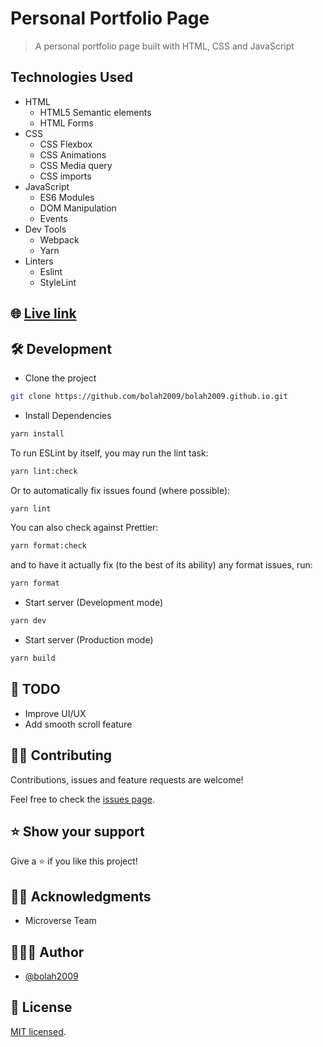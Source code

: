 # Personal Portfolio Page

> A personal portfolio page built with HTML, CSS and JavaScript

## Technologies Used

- HTML
  - HTML5 Semantic elements
  - HTML Forms
- CSS
  - CSS Flexbox
  - CSS Animations
  - CSS Media query
  - CSS imports
- JavaScript
  - ES6 Modules
  - DOM Manipulation
  - Events
- Dev Tools
  - Webpack
  - Yarn
- Linters
  - Eslint
  - StyleLint

## 🌐 [Live link](https://bolabuari.com/)

## 🛠️ Development

- Clone the project

```bash
git clone https://github.com/bolah2009/bolah2009.github.io.git

```

- Install Dependencies

```bash
yarn install
```

To run ESLint by itself, you may run the lint task:

```bash
yarn lint:check
```

Or to automatically fix issues found (where possible):

```bash
yarn lint
```

You can also check against Prettier:

```bash
yarn format:check
```

and to have it actually fix (to the best of its ability) any format issues, run:

```bash
yarn format
```

- Start server (Development mode)

```bash
yarn dev
```

- Start server (Production mode)

```bash
yarn build
```

## 🧾 TODO

- Improve UI/UX
- Add smooth scroll feature

## 🤝🏾 Contributing

Contributions, issues and feature requests are welcome!

Feel free to check the [issues page](../../issues).

## ⭐️ Show your support

Give a ⭐️ if you like this project!

## 🙏🏾 Acknowledgments

- Microverse Team

## 👨🏽‍💻 Author

- [@bolah2009](https://github.com/bolah2009/)

## 📝 License

[MIT licensed](./LICENSE).
